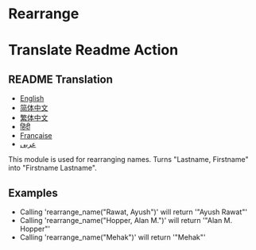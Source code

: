 Rearrange
==========
# Translate Readme Action

## README Translation
- [English](README.md)
- [简体中文](README.zh-CN.md)
- [繁体中文](README.zh-TW.md)
- [हिंदी](README.hi.md)
- [Française](README.fr.md)
- [عربى](README.ar.md)

This module is used for rearranging names.
Turns "Lastname, Firstname" into "Firstname Lastname".

## Examples

* Calling 'rearrange_name("Rawat, Ayush")' will return '"Ayush Rawat"'
* Calling 'rearrange_name("Hopper, Alan M.")' will return '"Alan M. Hopper"'
* Calling 'rearrange_name("Mehak")' will return '"Mehak"'
